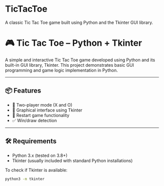 # TicTacToe
A classic Tic Tac Toe game built using Python and the Tkinter GUI library.

# 🎮 Tic Tac Toe – Python + Tkinter

A simple and interactive Tic Tac Toe game developed using Python and its built-in GUI library, Tkinter. This project demonstrates basic GUI programming and game logic implementation in Python.

---

## 📦 Features

- 🧠 Two-player mode (X and O)
- 🎨 Graphical interface using Tkinter
- 🔁 Restart game functionality
- ✅ Win/draw detection

---

## 🛠️ Requirements

- Python 3.x (tested on 3.8+)
- Tkinter (usually included with standard Python installations)

To check if Tkinter is available:

```bash
python3 -m tkinter

